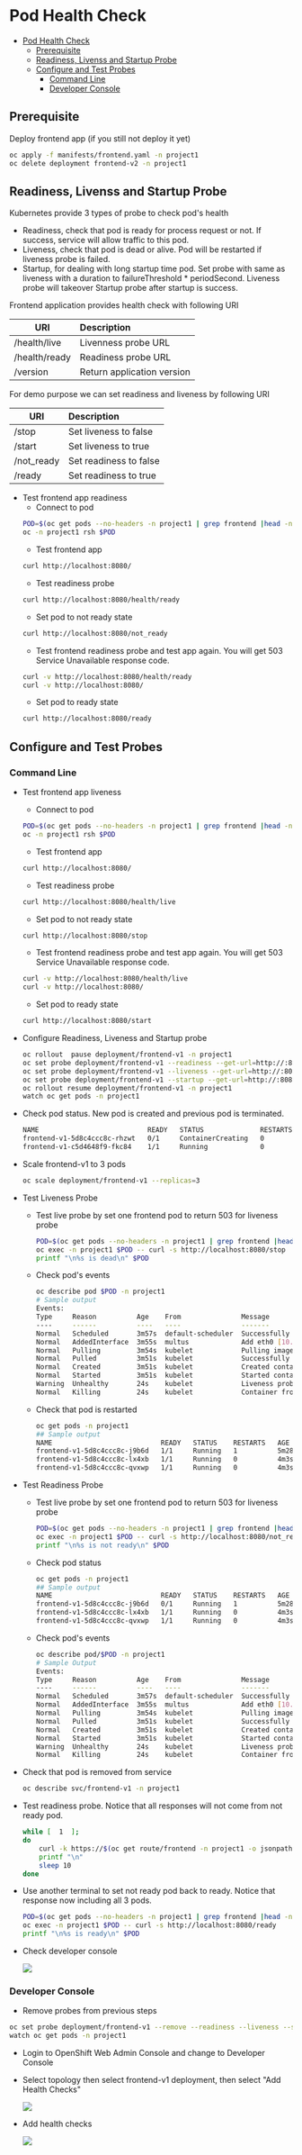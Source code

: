 # Pod Health Check
<!-- TOC -->

- [Pod Health Check](#pod-health-check)
  - [Prerequisite](#prerequisite)
  - [Readiness, Livenss and Startup Probe](#readiness-livenss-and-startup-probe)
  - [Configure and Test Probes](#configure-and-test-probes)
    - [Command Line](#command-line)
    - [Developer Console](#developer-console)

<!-- /TOC -->
## Prerequisite

Deploy frontend app (if you still not deploy it yet)

  ```bash
  oc apply -f manifests/frontend.yaml -n project1
  oc delete deployment frontend-v2 -n project1
  ```

## Readiness, Livenss and Startup Probe

Kubernetes provide 3 types of probe to check pod's health
- Readiness, check that pod is ready for process request or not. If success, service will allow traffic to this pod.
- Liveness, check that pod is dead or alive. Pod will be restarted if liveness probe is failed.
- Startup, for dealing with long startup time pod. Set probe with same as liveness with a duration to failureThreshold * periodSecond. Liveness probe will takeover Startup probe after startup is success.
  
Frontend application provides health check with following URI


| URI        | Description  |
| ------------- |:-------------|
|/health/live|Livenness probe URL|
|/health/ready|Readiness probe URL|
|/version|Return application version|


For demo purpose we can set readiness and liveness by following URI


| URI        | Description  |
| ------------- |:-------------|
|/stop|Set liveness to false|
|/start|Set liveness to true|
|/not_ready|Set readiness to false|
|/ready|Set readiness to true|


- Test frontend app readiness
  - Connect to pod
  ```bash
  POD=$(oc get pods --no-headers -n project1 | grep frontend |head -n 1| awk '{print $1}')
  oc -n project1 rsh $POD
  ```
  - Test frontend app
  ```bash
  curl http://localhost:8080/
  ```
  - Test readiness probe
  ```bash
  curl http://localhost:8080/health/ready
  ```
  - Set pod to not ready state 
  ```bash
  curl http://localhost:8080/not_ready
  ```
  - Test frontend readiness probe and test app again. You will get 503 Service Unavailable response code.
  ```bash
  curl -v http://localhost:8080/health/ready
  curl -v http://localhost:8080/ 
  ```
  - Set pod  to ready state
  ```bash
  curl http://localhost:8080/ready
  ```
## Configure and Test Probes
### Command Line
- Test frontend app liveness
  - Connect to pod
  ```bash
  POD=$(oc get pods --no-headers -n project1 | grep frontend |head -n 1| awk '{print $1}')
  oc -n project1 rsh $POD
  ```
  - Test frontend app
  ```bash
  curl http://localhost:8080/
  ```
  - Test readiness probe
  ```bash
  curl http://localhost:8080/health/live
  ```
  - Set pod to not ready state 
  ```bash
  curl http://localhost:8080/stop
  ```
  - Test frontend readiness probe and test app again. You will get 503 Service Unavailable response code.
  ```bash
  curl -v http://localhost:8080/health/live
  curl -v http://localhost:8080/ 
  ```
  - Set pod  to ready state
  ```bash
  curl http://localhost:8080/start
  ```

- Configure Readiness, Liveness and Startup probe
    ```bash
    oc rollout  pause deployment/frontend-v1 -n project1
    oc set probe deployment/frontend-v1 --readiness --get-url=http://:8080/health/ready --initial-delay-seconds=8 --failure-threshold=1 --period-seconds=3 --timeout-seconds=5 -n project1
    oc set probe deployment/frontend-v1 --liveness --get-url=http://:8080/health/live --initial-delay-seconds=5 --failure-threshold=1 --period-seconds=10 --timeout-seconds=5  -n project1
    oc set probe deployment/frontend-v1 --startup --get-url=http://:8080/health/live --initial-delay-seconds=5  --period-seconds=10 -n project1
    oc rollout resume deployment/frontend-v1 -n project1
    watch oc get pods -n project1
    ```
- Check pod status. New pod is created and previous pod is terminated.
    ```bash
    NAME                           READY   STATUS              RESTARTS   AGE
    frontend-v1-5d8c4ccc8c-rhzwt   0/1     ContainerCreating   0          3s
    frontend-v1-c5d4648f9-fkc84    1/1     Running             0          49s
    ```
- Scale frontend-v1 to 3 pods
    ```bash
    oc scale deployment/frontend-v1 --replicas=3
    ```
- Test Liveness Probe
  - Test live probe by set one frontend pod to return 503 for liveness probe
      ```bash
      POD=$(oc get pods --no-headers -n project1 | grep frontend |head -n 1| awk '{print $1}')
      oc exec -n project1 $POD -- curl -s http://localhost:8080/stop
      printf "\n%s is dead\n" $POD
      ```
  - Check pod's events
      ```bash
      oc describe pod $POD -n project1
      # Sample output
      Events:
      Type     Reason          Age    From               Message
      ----     ------          ----   ----               -------
      Normal   Scheduled       3m57s  default-scheduler  Successfully assigned project1/frontend-v1-5d8c4ccc8c-j9b6d to ip-10-0-148-247.ap-southeast-1.compute.internal
      Normal   AddedInterface  3m55s  multus             Add eth0 [10.131.0.112/23]
      Normal   Pulling         3m54s  kubelet            Pulling image "quay.io/voravitl/frontend-js:v1"
      Normal   Pulled          3m51s  kubelet            Successfully pulled image "quay.io/voravitl/frontend-js:v1" in 2.988138314s
      Normal   Created         3m51s  kubelet            Created container frontend
      Normal   Started         3m51s  kubelet            Started container frontend
      Warning  Unhealthy       24s    kubelet            Liveness probe failed: HTTP probe failed with statuscode: 503
      Normal   Killing         24s    kubelet            Container frontend failed liveness probe, will be restarted
      ```
  - Check that pod is restarted 
      ```bash
      oc get pods -n project1
      ## Sample output
      NAME                           READY   STATUS    RESTARTS   AGE
      frontend-v1-5d8c4ccc8c-j9b6d   1/1     Running   1          5m28s
      frontend-v1-5d8c4ccc8c-lx4xb   1/1     Running   0          4m3s
      frontend-v1-5d8c4ccc8c-qvxwp   1/1     Running   0          4m3s
      ```
- Test Readiness Probe
  - Test live probe by set one frontend pod to return 503 for liveness probe
      ```bash
      POD=$(oc get pods --no-headers -n project1 | grep frontend |head -n 1| awk '{print $1}')
      oc exec -n project1 $POD -- curl -s http://localhost:8080/not_ready
      printf "\n%s is not ready\n" $POD
      ```
  - Check pod status
    ```bash
    oc get pods -n project1
    ## Sample output
    NAME                           READY   STATUS    RESTARTS   AGE
    frontend-v1-5d8c4ccc8c-j9b6d   0/1     Running   1          5m28s
    frontend-v1-5d8c4ccc8c-lx4xb   1/1     Running   0          4m3s
    frontend-v1-5d8c4ccc8c-qvxwp   1/1     Running   0          4m3s
    ```
  - Check pod's events
    ```bash
    oc describe pod/$POD -n project1
    # Sample Output
    Events:
    Type     Reason          Age    From               Message
    ----     ------          ----   ----               -------
    Normal   Scheduled       3m57s  default-scheduler  Successfully assigned project1/frontend-v1-5d8c4ccc8c-j9b6d to ip-10-0-148-247.ap-southeast-1.compute.internal
    Normal   AddedInterface  3m55s  multus             Add eth0 [10.131.0.112/23]
    Normal   Pulling         3m54s  kubelet            Pulling image "quay.io/voravitl/frontend-js:v1"
    Normal   Pulled          3m51s  kubelet            Successfully pulled image "quay.io/voravitl/frontend-js:v1" in 2.988138314s
    Normal   Created         3m51s  kubelet            Created container frontend
    Normal   Started         3m51s  kubelet            Started container frontend
    Warning  Unhealthy       24s    kubelet            Liveness probe failed: HTTP probe failed with statuscode: 503
    Normal   Killing         24s    kubelet            Container frontend failed liveness probe, will be restarted
    ```
- Check that pod is removed from service
    ```bash
    oc describe svc/frontend-v1 -n project1
    ```
- Test readiness probe. Notice that all responses will not come from not ready pod.
    ```bash
    while [  1  ];
    do
        curl -k https://$(oc get route/frontend -n project1 -o jsonpath='{.spec.host}')
        printf "\n"
        sleep 10
    done
    ```
- Use another terminal to set not ready pod back to ready. Notice that response now including all 3 pods.
    ```bash
    POD=$(oc get pods --no-headers -n project1 | grep frontend |head -n 1| awk '{print $1}')
    oc exec -n project1 $POD -- curl -s http://localhost:8080/ready
    printf "\n%s is ready\n" $POD
    ```
- Check developer console
  
    ![](images/pod-not-ready-dev-console.png)
    
### Developer Console
- Remove  probes from previous steps
```bash
oc set probe deployment/frontend-v1 --remove --readiness --liveness --startup -n project1
watch oc get pods -n project1
```
- Login to OpenShift Web Admin Console and change to Developer Console
- Select topology then select frontend-v1 deployment, then select "Add Health Checks"
  
  ![](images/dev-console-add-health-checks.png)
  
- Add health checks
  
  ![](images/dev-console-add-health-checks-02.png)